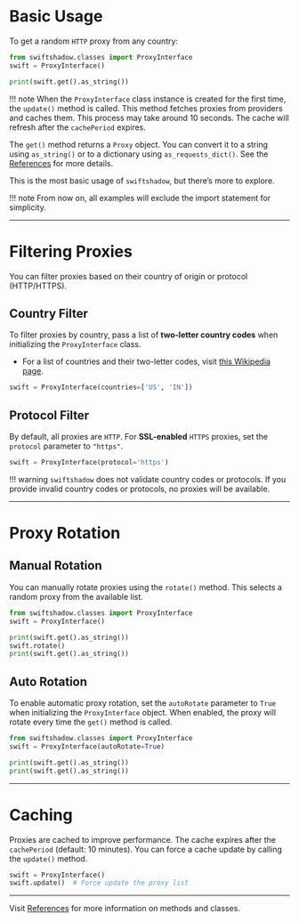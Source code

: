 # Basic Usage

To get a random `HTTP` proxy from any country:
```python
from swiftshadow.classes import ProxyInterface
swift = ProxyInterface()

print(swift.get().as_string())
```

!!! note
    When the `ProxyInterface` class instance is created for the first time, the `update()` method is called. This method fetches proxies from providers and caches them. This process may take around 10 seconds. The cache will refresh after the `cachePeriod` expires.

The `get()` method returns a `Proxy` object. You can convert it to a string using `as_string()` or to a dictionary using `as_requests_dict()`. See the [References](proxyInterface.md) for more details.

This is the most basic usage of `swiftshadow`, but there’s more to explore.

!!! note
    From now on, all examples will exclude the import statement for simplicity.

---

# Filtering Proxies

You can filter proxies based on their country of origin or protocol (HTTP/HTTPS).

## Country Filter
To filter proxies by country, pass a list of **two-letter country codes** when initializing the `ProxyInterface` class.

- For a list of countries and their two-letter codes, visit [this Wikipedia page](https://en.m.wikipedia.org/wiki/ISO_3166-2).

```python title="Country Filtered"
swift = ProxyInterface(countries=['US', 'IN'])
```

## Protocol Filter
By default, all proxies are `HTTP`. For **SSL-enabled** `HTTPS` proxies, set the `protocol` parameter to `"https"`.

```python title="HTTPS Filter"
swift = ProxyInterface(protocol='https')
```

!!! warning
    `swiftshadow` does not validate country codes or protocols. If you provide invalid country codes or protocols, no proxies will be available.

---

# Proxy Rotation

## Manual Rotation
You can manually rotate proxies using the `rotate()` method. This selects a random proxy from the available list.

```python
from swiftshadow.classes import ProxyInterface
swift = ProxyInterface()

print(swift.get().as_string())
swift.rotate()
print(swift.get().as_string())
```

## Auto Rotation
To enable automatic proxy rotation, set the `autoRotate` parameter to `True` when initializing the `ProxyInterface` object. When enabled, the proxy will rotate every time the `get()` method is called.

```python
from swiftshadow.classes import ProxyInterface
swift = ProxyInterface(autoRotate=True)

print(swift.get().as_string())
print(swift.get().as_string())
```

---

# Caching

Proxies are cached to improve performance. The cache expires after the `cachePeriod` (default: 10 minutes). You can force a cache update by calling the `update()` method.

```python
swift = ProxyInterface()
swift.update()  # Force update the proxy list
```

---

Visit [References](proxyInterface.md) for more information on methods and classes.
